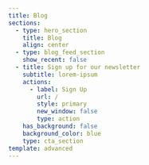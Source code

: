 ```yaml
---
title: Blog
sections:
  - type: hero_section
    title: Blog
    align: center
  - type: blog_feed_section
    show_recent: false
  - title: Sign up for our newsletter
    subtitle: lorem-ipsum
    actions:
      - label: Sign Up
        url: /
        style: primary
        new_window: false
        type: action
    has_background: false
    background_color: blue
    type: cta_section
template: advanced
---
```

